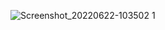 ![Screenshot_20220622-103502 1](https://user-images.githubusercontent.com/59982662/174997282-7060296c-db3e-40eb-b173-e20d5794a1b8.jpg)
